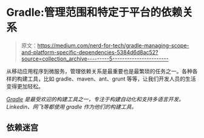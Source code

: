 # Gradle:管理范围和特定于平台的依赖关系

> 原文：<https://medium.com/nerd-for-tech/gradle-managing-scope-and-platform-specific-dependencies-5384d6d8ac52?source=collection_archive---------5----------------------->

从移动应用程序到微服务，管理依赖关系是最重要也是最繁琐的任务之一。各种各样的构建工具，比如 gradle、maven、ant、grunt 等等，让我们开发人员的生活变得更加轻松。

[*Gradle*](https://gradle.org/) *是最受欢迎的构建工具之一，专注于构建自动化和支持多语言开发。Linkedin、网飞等都使用 gradle 作为他们的构建工具。*

## 依赖迷宫